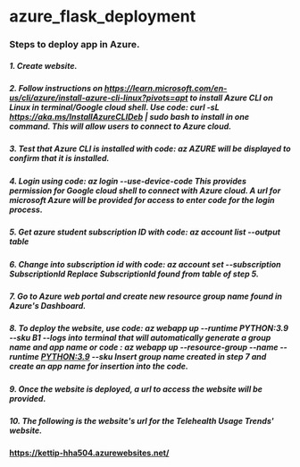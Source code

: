 # azure_flask_deployment

### Steps to deploy app in Azure.

##### 1. Create website.

##### 2. Follow instructions on <https://learn.microsoft.com/en-us/cli/azure/install-azure-cli-linux?pivots=apt> to install Azure CLI on Linux in terminal/Google cloud shell. Use code: <strong> curl -sL https://aka.ms/InstallAzureCLIDeb | sudo bash </strong> to install in one command. This will allow users to connect to Azure cloud.

##### 3. Test that Azure CLI is installed with code: <strong>az</strong>  AZURE will be displayed to confirm that it is installed.

##### 4. Login using code: <strong> az login --use-device-code </strong>  This provides permission for Google cloud shell to connect with Azure cloud. A url for microsoft Azure will be provided for access to enter code for the login process.

##### 5. Get azure student subscription ID with code: <strong>az account list --output table</strong>  

##### 6. Change into subscription id with code: <strong>az account set --subscription SubscriptionId</strong> Replace SubscriptionId found from table of step 5.

##### 7. Go to Azure web portal and create new resource group name found in Azure's Dashboard.

##### 8. To deploy the website, use code: <strong> az webapp up --runtime PYTHON:3.9 --sku B1 --logs</strong> into terminal that will automatically generate a group name and app name or code : <strong> az webapp up --resource-group <groupname> --name <app-name> --runtime <PYTHON:3.9> --sku <B1></strong> Insert group name created in step 7 and create an app name for insertion into the code.

##### 9. Once the website is deployed, a url to access the website will be provided.

##### 10. The following is the website's url for the Telehealth Usage Trends' website.

**<https://kettip-hha504.azurewebsites.net/>**